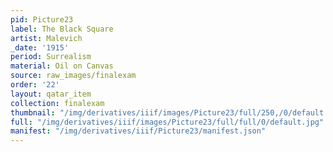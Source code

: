 ```yaml
---
pid: Picture23
label: The Black Square
artist: Malevich
_date: '1915'
period: Surrealism
material: Oil on Canvas
source: raw_images/finalexam
order: '22'
layout: qatar_item
collection: finalexam
thumbnail: "/img/derivatives/iiif/images/Picture23/full/250,/0/default.jpg"
full: "/img/derivatives/iiif/images/Picture23/full/full/0/default.jpg"
manifest: "/img/derivatives/iiif/Picture23/manifest.json"
---
```

